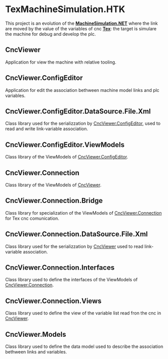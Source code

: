 # TexMachineSimulation.HTK
This project is an evolution of the [**MachineSimulation.NET**](https://github.com/federicocoppa75/MachineSimulation.NET) where the link are moved by the value of the variables of cnc [**Tex**](https://www.texautomation.it/): the target is simulare the machine for debug and develop the plc.

## CncViewer
Application for view the machine with relative tooling.

## CncViewer.ConfigEditor
Application for edit the association bethween machine model links and plc variables.

## CncViewer.ConfigEditor.DataSource.File.Xml
Class library used for the serializzation by [CncViewer.ConfigEditor](#CncViewer.ConfigEditor), used to read and write link-variable association.

## CncViewer.ConfigEditor.ViewModels
Class library of the ViewModels of [CncViewer.ConfigEditor](#CncViewer.ConfigEditor).

## CncViewer.Connection
Class library of the ViewModels of [CncViewer](#CncViewer).

## CncViewer.Connection.Bridge
Class library for specialization of the ViewModels of [CncViewer.Connection](#CncViewer.Connection) for Tex cnc comunication.

## CncViewer.Connection.DataSource.File.Xml
Class library used for the serializzation by [CncViewer](#CncViewer) used to read link-variable association.

## CncViewer.Connection.Interfaces
Class library used to define the interfaces of the ViewModels of [CncViewer.Connection](#CncViewer.Connection).

## CncViewer.Connection.Views
Class library used to define the view of the variable list read fron the cnc in [CncViewer](#CncViewer).

## CncViewer.Models
Class library used to define the data model used to describe the association bethween links and variables.
